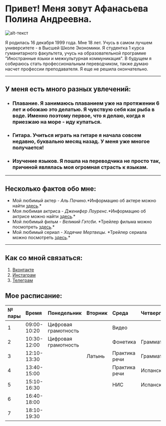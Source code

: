 # Привет! Меня зовут Афанасьева Полина Андреевна.
![alt-текст](https://pp.userapi.com/c836533/v836533793/5853b/bDsSuxmq_Z0.jpg "Моя фотография")

Я родилась 16 декабря 1999 года. Мне 18 лет. Учусь в самом лучшем университете - в Высшей Школе Экономики. Я студентка 1 курса гуманитарного факультета, учусь на образовательной программе "Иностранные языки и межкультурная коммуникация". В будущем я собираюсь стать профессиональным переводчиком, также думаю насчет профессии преподавателя. Я еще не решила окончательно.

------
## У меня есть много разных увлечений:
+ ### Плавание.        Я занимаюсь плаванием уже на протяжении 6 лет и обожаю это делатью. Я чувствую себя как рыба в воде. Именно поэтому первое, что я делаю, когда я приезжаю на море - иду купаться.
+ ### Гитара.       Учиться играть на гитаре я начала совсем недавно, буквально месяц назад. У меня уже многое получается!
+ ### Изучение языков.     Я пошла на переводчика не просто так, причиной являлась моя огромная страсть к языкам.
***
## Несколько фактов обо мне:
* Мой любимый актер - *Аль Пачино*.\*Информацию об актере можно найти [здесь][1].\*
* Моя любимая актриса - *Дженифер Лоуренс*.\*Информацию об актрисе можно найти [здесь][2].\*
* Мой любимый фильм - *Великий Гэтсби*. \*Трейлер фильма можно посмотреть [здесь][3].\*
* Мой любимый сериал - *Ходячие Мертвецы*. \*Трейлер сериала можно посмотреть [здесь][4].\* 
* * *
## Как со мной связаться:
 1. [Вконтакте](https://vk.com/polinaaf)
 2. [Инстаграм](http://www.instagram.com/tiskau_tornado/)
 3. [Телеграм](http://t.me/polinafanaseva/)
  
## Мое расписание:
| № пары | Время       | Понедельник          | Вторник | Среда         | Четверг    |
|:-------|:------------|:-------------------- |:--------|:--------------|:-----------|
| 1      | 09:00-10:20 | Цифровая грамотность |         | Видео         |            |
| 2      | 10:30-12:00 | Цифровая грамотность |         | Фонетика      | Грамматика |
| 3      | 12:10-13:30 |                      | Латынь  | Практика речи | Грамматика |
| 4      | 13:40-15:00 |                      |         | Практика речи | Испанский  |
| 5      | 15:10-16:30 |                      |         | НИС           | Испанский  |
| 6      | 16:40-18:00 |                      |         |               |            |
| 7      | 18:10-19:30 |                      |         |               |            |


 [1]: https://en.wikipedia.org/wiki/Al_Pacino "Аль Пачино"
 [2]: https://en.wikipedia.org/wiki/Jennifer_Lawrence "Дженифер Лоуренс"
 [3]: https://www.youtube.com/watch?v=ibqIWYqzG7w/ "Великий Гэтсби"
 [4]: https://www.youtube.com/watch?v=cu2ApTImBKc/ "Ходячие мертвецы"


